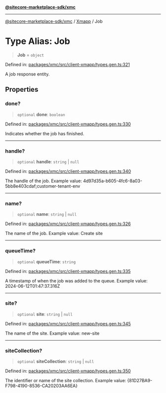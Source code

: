 [**@sitecore-marketplace-sdk/xmc**](../../../../README.md)

***

[@sitecore-marketplace-sdk/xmc](../../../../README.md) / [Xmapp](../README.md) / Job

# Type Alias: Job

> **Job** = `object`

Defined in: [packages/xmc/src/client-xmapp/types.gen.ts:321](https://github.com/Sitecore/marketplace-sdk/blob/main/packages/xmc/src/client-xmapp/types.gen.ts#L321)

A job response entity.

## Properties

### done?

> `optional` **done**: `boolean`

Defined in: [packages/xmc/src/client-xmapp/types.gen.ts:330](https://github.com/Sitecore/marketplace-sdk/blob/main/packages/xmc/src/client-xmapp/types.gen.ts#L330)

Indicates whether the job has finished.

***

### handle?

> `optional` **handle**: `string` \| `null`

Defined in: [packages/xmc/src/client-xmapp/types.gen.ts:340](https://github.com/Sitecore/marketplace-sdk/blob/main/packages/xmc/src/client-xmapp/types.gen.ts#L340)

The handle of the job.
Example value: 4d97d35a-b605-4fc6-8a03-5bb8e403cdaf;customer-tenant-env

***

### name?

> `optional` **name**: `string` \| `null`

Defined in: [packages/xmc/src/client-xmapp/types.gen.ts:326](https://github.com/Sitecore/marketplace-sdk/blob/main/packages/xmc/src/client-xmapp/types.gen.ts#L326)

The name of the job.
Example value: Create site

***

### queueTime?

> `optional` **queueTime**: `string`

Defined in: [packages/xmc/src/client-xmapp/types.gen.ts:335](https://github.com/Sitecore/marketplace-sdk/blob/main/packages/xmc/src/client-xmapp/types.gen.ts#L335)

A timestamp of when the job was added to the queue.
Example value: 2024-06-12T01:47:37.316Z

***

### site?

> `optional` **site**: `string` \| `null`

Defined in: [packages/xmc/src/client-xmapp/types.gen.ts:345](https://github.com/Sitecore/marketplace-sdk/blob/main/packages/xmc/src/client-xmapp/types.gen.ts#L345)

The name of the site.
Example value: new-site

***

### siteCollection?

> `optional` **siteCollection**: `string` \| `null`

Defined in: [packages/xmc/src/client-xmapp/types.gen.ts:350](https://github.com/Sitecore/marketplace-sdk/blob/main/packages/xmc/src/client-xmapp/types.gen.ts#L350)

The identifier or name of the site collection.
Example value: {81D27BA9-F798-4190-8536-CA20203AA6EA}

